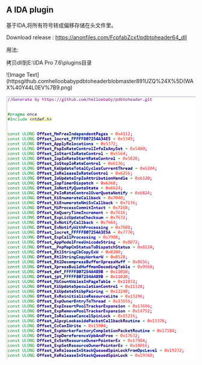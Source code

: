 ## A IDA plugin

基于IDA,将所有符号转成偏移存储在头文件里。

Download release :  https://anonfiles.com/FcpfabZcxf/pdbtoheader64_dll

用法:  

拷贝dll到E:\IDA Pro 7.6\plugins目录

![Image Text](httpsgithub.comhelloobabypdbtoheaderblobmaster891UZQ%24X%5D(WAX%40Y44L0EV%7B9.png)

![Image Text](https://github.com/helloobaby/pdbtoheader/blob/master/QQ截图20220419213541.png)


